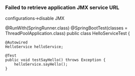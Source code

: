### Failed to retrieve application JMX service URL

configurations->disable JMX





@RunWith(SpringRunner.class)
@SpringBootTest(classes = ThreadPoolApplication.class)
public class HelloServiceTest {

    @Autowired
    HelloService helloService;

    @Test
    public void testSayHello() throws Exception {
        helloService.sayHello();
    }

